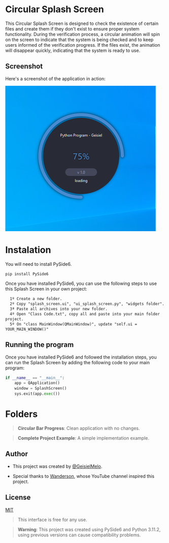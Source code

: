 
# Circular Splash Screen

This Circular Splash Screen is designed to check the existence of certain files and create them if they don't exist to ensure proper system functionality. During the verification process, a circular animation will spin on the screen to indicate that the system is being checked and to keep users informed of the verification progress. If the files exist, the animation will disappear quickly, indicating that the system is ready to use.

## Screenshot
Here's a screenshot of the application in action:

![App Screenshot](https://github.com/GeisielMelo/SplashScreen/blob/main/Screenshot.png?raw=true)




# Instalation

You will need to install PySide6.
```
pip install PySide6
```

Once you have installed PySide6, you can use the following steps to use this Splash Screen in your own project:
```
  1º Create a new folder.
  2º Copy "splash_screen.ui", "ui_splash_screen.py", "widgets folder".
  3ª Paste all archives into your new folder.
  4º Open "Class Code.txt", copy all and paste into your main folder project.
  5º On "class MainWindow(QMainWindow)", update "self.ui = YOUR_MAIN_WINDOW()"
```

## Running the program
Once you have installed PySide6 and followed the installation steps, you can run the Splash Screen by adding the following code to your main program:
```python
if __name__ == "__main__":
    app = QApplication()
    window = SplashScreen()
    sys.exit(app.exec())
```

# Folders
> **Circular Bar Progress**: Clean application with no changes.

> **Complete Project Example**: A simple implementation example.



## Author
- This project was created by [@GeisielMelo](https://github.com/GeisielMelo).


- Special thanks to [Wanderson](https://www.youtube.com/@WandersonItsMe), whose YouTube channel inspired this project.


## License

[MIT](https://choosealicense.com/licenses/mit/)

> This interface is free for any use.

> **Warning**: This project was created using PySide6 and Python 3.11.2, using previous versions can cause compatibility problems.
